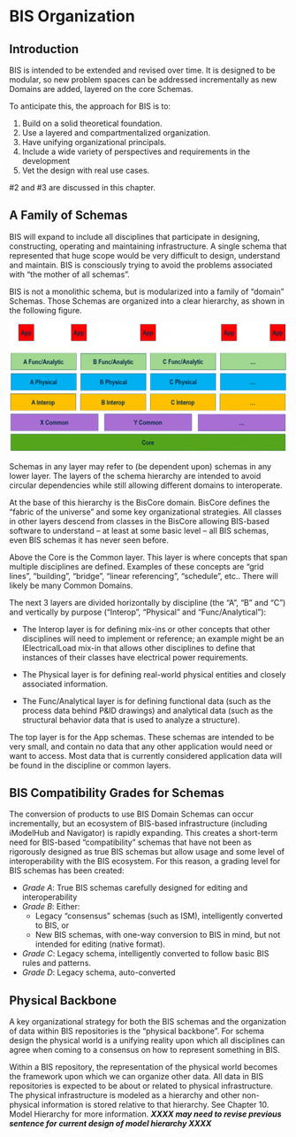 # BIS Organization

## Introduction

BIS is intended to be extended and revised over time. It is designed to be modular, so new problem spaces can be addressed incrementally as new Domains are added, layered on the core Schemas.

To anticipate this, the approach for BIS is to:

1. Build on a solid theoretical foundation.
2. Use a layered and compartmentalized organization.
3. Have unifying organizational principals.
4. Include a wide variety of perspectives and requirements in the development
5. Vet the design with real use cases.

\#2 and \#3 are discussed in this chapter.

## A Family of Schemas

BIS will expand to include all disciplines that participate in designing, constructing, operating and maintaining infrastructure. A single schema that represented that huge scope would be very difficult to design, understand and maintain. BIS is consciously trying to avoid the problems associated with “the mother of all schemas”.

BIS is not a monolithic schema, but is modularized into a family of “domain” Schemas. Those Schemas are organized into a clear hierarchy, as shown in the following figure.

![A Family of Schemas](./media/a-family-of-schemas.png)

Schemas in any layer may refer to (be dependent upon) schemas in any lower layer. The layers of the schema hierarchy are intended to avoid circular dependencies while still allowing different domains to interoperate.

At the base of this hierarchy is the BisCore domain. BisCore defines the “fabric of the universe” and some key organizational strategies. All classes in other layers descend from classes in the BisCore allowing BIS-based software to understand – at least at some basic level – all BIS schemas, even BIS schemas it has never seen before.

Above the Core is the Common layer. This layer is where concepts that span multiple disciplines are defined. Examples of these concepts are “grid lines”, “building”, “bridge”, “linear referencing”, “schedule”, etc.. There will likely be many Common Domains.

The next 3 layers are divided horizontally by discipline (the “A”, “B” and “C”) and vertically by purpose (“Interop”, “Physical” and “Func/Analytical”):

- The Interop layer is for defining mix-ins or other concepts that other disciplines will need to implement or reference; an example might be an IElectricalLoad mix-in that allows other disciplines to define that instances of their classes have electrical power requirements.

- The Physical layer is for defining real-world physical entities and closely associated information.

- The Func/Analytical layer is for defining functional data (such as the process data behind P&ID drawings) and analytical data (such as the structural behavior data that is used to analyze a structure).

The top layer is for the App schemas. These schemas are intended to be very small, and contain no data that any other application would need or want to access. Most data that is currently considered application data will be found in the discipline or common layers.

## BIS Compatibility Grades for Schemas

The conversion of products to use BIS Domain Schemas can occur incrementally, but an ecosystem of BIS-based infrastructure (including iModelHub and Navigator) is rapidly expanding. This creates a short-term need for BIS-based “compatibility” schemas that have not been as rigorously designed as true BIS schemas but allow usage and some level of interoperability with the BIS ecosystem. For this reason, a grading level for BIS schemas has been created:

- *Grade A*: True BIS schemas carefully designed for editing and interoperability
- *Grade B*: Either:
  - Legacy “consensus” schemas (such as ISM), intelligently converted to BIS, or
  - New BIS schemas, with one-way conversion to BIS in mind, but not intended for editing (native format).
- *Grade C*: Legacy schema, intelligently converted to follow basic BIS rules and patterns.
- *Grade D*: Legacy schema, auto-converted

## Physical Backbone

A key organizational strategy for both the BIS schemas and the organization of data within BIS repositories is the “physical backbone”. For schema design the physical world is a unifying reality upon which all disciplines can agree when coming to a consensus on how to represent something in BIS.

Within a BIS repository, the representation of the physical world becomes the framework upon which we can organize other data. All data in BIS repositories is expected to be about or related to physical infrastructure. The physical infrastructure is modeled as a hierarchy and other non-physical information is stored relative to that hierarchy. See Chapter 10. Model Hierarchy for more information. _**XXXX may need to revise previous sentence for current design of model hierarchy XXXX**_
